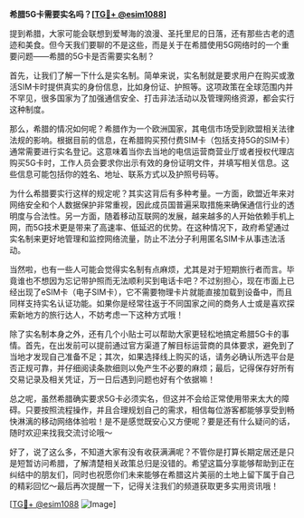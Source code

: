 **希腊5G卡需要实名吗？[[TG💪+ @esim1088](https://t.me/s/esim1088)]**

提到希腊，大家可能会联想到爱琴海的浪漫、圣托里尼的日落，还有那些古老的遗迹和美食。但今天我们要聊的不是这些，而是关于在希腊使用5G网络时的一个重要问题——希腊的5G卡是否需要实名制？

首先，让我们了解一下什么是实名制。简单来说，实名制就是要求用户在购买或激活SIM卡时提供真实的身份信息，比如身份证、护照等。这项政策在全球范围内并不罕见，很多国家为了加强通信安全、打击非法活动以及管理网络资源，都会实行这种制度。

那么，希腊的情况如何呢？希腊作为一个欧洲国家，其电信市场受到欧盟相关法律法规的影响。根据目前的信息，在希腊购买预付费SIM卡（包括支持5G的SIM卡）通常需要进行实名登记。这意味着当你去当地的电信运营商营业厅或者授权代理店购买5G卡时，工作人员会要求你出示有效的身份证明文件，并填写相关信息。这些信息可能包括你的姓名、地址、联系方式以及护照号码等。

为什么希腊要实行这样的规定呢？其实这背后有多种考量。一方面，欧盟近年来对网络安全和个人数据保护非常重视，因此成员国普遍采取措施来确保通信行业的透明度与合法性。另一方面，随着移动互联网的发展，越来越多的人开始依赖手机上网，而5G技术更是带来了高速率、低延迟的优势。在这种情况下，政府希望通过实名制来更好地管理和监控网络流量，防止不法分子利用匿名SIM卡从事违法活动。

当然啦，也有一些人可能会觉得实名制有点麻烦，尤其是对于短期旅行者而言。毕竟谁也不想因为忘记带护照而无法顺利买到电话卡吧？不过别担心，现在市面上已经出现了eSIM卡（电子SIM卡），它不需要物理卡片就能直接加载到设备中，而且同样支持实名认证功能。如果你是经常往返于不同国家之间的商务人士或是喜欢探索新地方的旅行达人，不妨考虑一下这种方式哦！

除了实名制本身之外，还有几个小贴士可以帮助大家更轻松地搞定希腊5G卡的事情。首先，在出发前可以提前通过官方渠道了解目标运营商的具体要求，避免到了当地才发现自己准备不足；其次，如果选择线上购买的话，请务必确认所选平台是否正规可靠，并仔细阅读条款细则以免产生不必要的麻烦；最后，记得保存好所有交易记录及相关凭证，万一日后遇到问题也好有个依据嘛！

总之呢，虽然希腊确实要求5G卡必须实名，但这并不会给正常使用带来太大的障碍。只要按照流程操作，并且合理规划自己的需求，相信每位游客都能够享受到畅快淋漓的移动网络体验啦！是不是感觉既安心又方便呢？要是还有什么疑问的话，随时欢迎来找我交流讨论哦～

好了，说了这么多，不知道大家有没有收获满满呢？不管你是打算长期定居还是只是短暂访问希腊，了解清楚相关政策总归是没错的。希望这篇分享能够帮助到正在纠结中的朋友们，同时也祝愿你们未来能够在希腊这片美丽的土地上留下属于自己的精彩回忆～最后再次提醒一下，记得关注我们的频道获取更多实用资讯哦！

[[TG💪+ @esim1088](https://t.me/s/esim1088) ![Image](https://i.postimg.cc/4NQfJmqS/Snipaste-2025-05-13-00-14-12.png)]